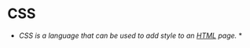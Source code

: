 # CSS























* *CSS is a language that can be used to add style to an [HTML](/wiki/HTML) page.* *